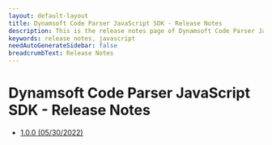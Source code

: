 ```yaml
---
layout: default-layout
title: Dynamsoft Code Parser JavaScript SDK - Release Notes
description: This is the release notes page of Dynamsoft Code Parser JavaScript SDK.
keywords: release notes, javascript
needAutoGenerateSidebar: false
breadcrumbText: Release Notes
---
```


# Dynamsoft Code Parser JavaScript SDK - Release Notes

- [1.0.0   (05/30/2022)](js-1.md/#100-05302022)

